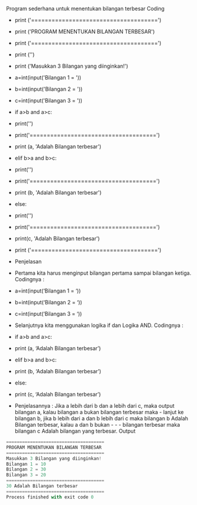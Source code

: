 

Program sederhana untuk menentukan bilangan terbesar Coding

- print ('=====================================')
- print ('PROGRAM MENENTUKAN BILANGAN TERBESAR')
- print ('=====================================')
- print ('')
- print ('Masukkan 3 Bilangan yang diinginkan!')
- a=int(input('Bilangan 1 = '))
- b=int(input('Bilangan 2 = '))
- c=int(input('Bilangan 3 = '))
- if a>b and a>c:

- print('')

- print('=====================================')

- print (a, 'Adalah Bilangan terbesar')

- elif b>a and b>c:

- print('')

- print('=====================================')

- print (b, 'Adalah Bilangan terbesar')

- else:

- print('')

- print('=====================================')

- print(c, 'Adalah Bilangan terbesar')

- print ('=====================================')

- Penjelasan

- Pertama kita harus menginput bilangan pertama sampai bilangan ketiga. Codingnya :

- a=int(input(‘Bilangan 1 = ‘))
- b=int(input(‘Bilangan 2 = ‘))
- c=int(input(‘Bilangan 3 = ‘))

- Selanjutnya kita menggunakan logika if dan Logika AND. Codingnya :

- if a>b and a>c:
- print (a, ‘Adalah Bilangan terbesar’)
- elif b>a and b>c:
- print (b, ‘Adalah Bilangan terbesar’)
- else:
- print (c, ‘Adalah Bilangan terbesar’)
- Penjelasannya : Jika a lebih dari b dan a lebih dari c, maka output bilangan a, kalau bilangan a bukan bilangan terbesar maka - lanjut ke bilangan b, jika b lebih dari a dan b lebih dari c maka bilangan b Adalah Bilangan terbesar, kalau a dan b bukan - - - bilangan terbesar maka bilangan c Adalah bilangan yang terbesar.
Output

```python
=====================================
PROGRAM MENENTUKAN BILANGAN TERBESAR
=====================================
Masukkan 3 Bilangan yang diinginkan!
Bilangan 1 = 10
Bilangan 2 = 30
Bilangan 3 = 20
=====================================
30 Adalah Bilangan terbesar
=====================================
Process finished with exit code 0
```
